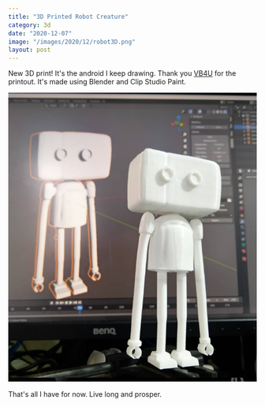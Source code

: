 ```yaml
---
title: "3D Printed Robot Creature"
category: 3d
date: "2020-12-07"
image: "/images/2020/12/robot3D.png"
layout: post
---
```


New 3D print! It's the android I keep drawing. Thank you [VB4U](https://www.facebook.com/vb4u3d/) for the printout. It's made using Blender and Clip Studio Paint. 

<p align="center">
<img src="/images/2020/12/robot3D.png">
</p>

That's all I have for now. Live long and prosper.